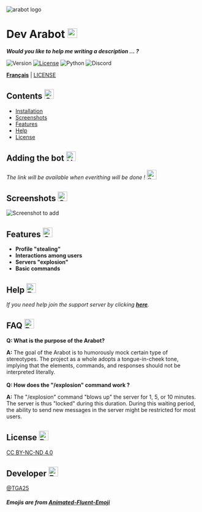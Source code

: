 ![arabot logo](https://i.postimg.cc/4xBkDYLx/arabot-logo.png)


# Dev Arabot <img src="https://raw.githubusercontent.com/Tarikul-Islam-Anik/Animated-Fluent-Emojis/master/Emojis/Activities/Sparkles.png" alt="Sparkles" width="25" height="25" />

___Would you like to help me writing a description ... ?___

![Version](https://img.shields.io/badge/version-2.0-blue.svg?style=for-the-badge)
[![License](https://img.shields.io/badge/License-CC_BY--NC--ND_4.0-green?style=for-the-badge)](./LICENSE)
![Python](https://img.shields.io/badge/python-3670A0?style=for-the-badge&logo=python&logoColor=ffdd54)
![Discord](https://img.shields.io/badge/Discord-%235865F2.svg?style=for-the-badge&logo=discord&logoColor=white)



[**Français**](README_FR.md) | [LICENSE](LICENSE)

## Contents <img src="https://raw.githubusercontent.com/Tarikul-Islam-Anik/Animated-Fluent-Emojis/master/Emojis/Objects/Clipboard.png" alt="Clipboard" width="25" height="25" />

- [Installation](https://github.com/TGA25dev/Dev-Arabot?tab=readme-ov-file#adding-the-bot-)
- [Screenshots](https://github.com/TGA25dev/Dev-Arabot?tab=readme-ov-file#screenshots-)
- [Features](https://github.com/TGA25dev/Dev-Arabot?tab=readme-ov-file#features-)
- [Help](https://github.com/TGA25dev/Dev-Arabot?tab=readme-ov-file#help-)
- [License](https://github.com/TGA25dev/Dev-Arabot?tab=readme-ov-file#license-)

## Adding the bot <img src="https://raw.githubusercontent.com/Tarikul-Islam-Anik/Animated-Fluent-Emojis/master/Emojis/Objects/Hammer%20and%20Wrench.png" alt="Hammer and Wrench" width="25" height="25" />

*The link will be available when everithing will be done !* <img src="https://raw.githubusercontent.com/Tarikul-Islam-Anik/Animated-Fluent-Emojis/master/Emojis/Travel%20and%20places/Construction.png" alt="Construction" width="25" height="25" /> 
    
## Screenshots <img src="https://raw.githubusercontent.com/Tarikul-Islam-Anik/Animated-Fluent-Emojis/master/Emojis/Objects/Camera%20with%20Flash.png" alt="Camera with Flash" width="25" height="25" />

![Screenshot to add](.png)


## Features <img src="https://raw.githubusercontent.com/Tarikul-Islam-Anik/Animated-Fluent-Emojis/master/Emojis/Travel%20and%20places/Glowing%20Star.png" alt="Glowing Star" width="25" height="25" />

- **Profile "stealing"**
- **Interactions among users**
- **Servers "explosion"**
- **Basic commands**


## Help <img src="https://raw.githubusercontent.com/Tarikul-Islam-Anik/Animated-Fluent-Emojis/master/Emojis/Symbols/Red%20Question%20Mark.png" alt="Red Question Mark" width="25" height="25" />

*If you need help join the support server by clicking __[here](https://discord.com/invite/uGWkqYazzw)__.*


## FAQ <img src="https://raw.githubusercontent.com/Tarikul-Islam-Anik/Animated-Fluent-Emojis/master/Emojis/People/Person%20Raising%20Hand.png" alt="Person Raising Hand" width="25" height="25" />

**Q: What is the purpose of the Arabot?**
<br>

**A:** The goal of the Arabot is to humorously mock certain type of stereotypes. The project as a whole adopts a tongue-in-cheek tone, implying that the elements, commands, and responses should not be interpreted literally.
<br>
<br>
**Q: How does the "/explosion" command work ?**

**A:** The "/explosion" command "blows up" the server for 1, 5, or 10 minutes. The server is thus "locked" during this duration. During this waiting period, the ability to send new messages in the server might be restricted for most users.


## License <img src="https://raw.githubusercontent.com/Tarikul-Islam-Anik/Animated-Fluent-Emojis/master/Emojis/Objects/Page%20with%20Curl.png" alt="Page with Curl" width="25" height="25" />

[CC BY-NC-ND 4.0](./LICENSE)


## Developer <img src="https://raw.githubusercontent.com/Tarikul-Islam-Anik/Animated-Fluent-Emojis/master/Emojis/Travel%20and%20places/Rocket.png" alt="Rocket" width="25" height="25" />

[@TGA25](https://www.github.com/TGA25Dev)

##### Emojis are from **[Animated-Fluent-Emoji](https://animated-fluent-emoji.vercel.app/)**
